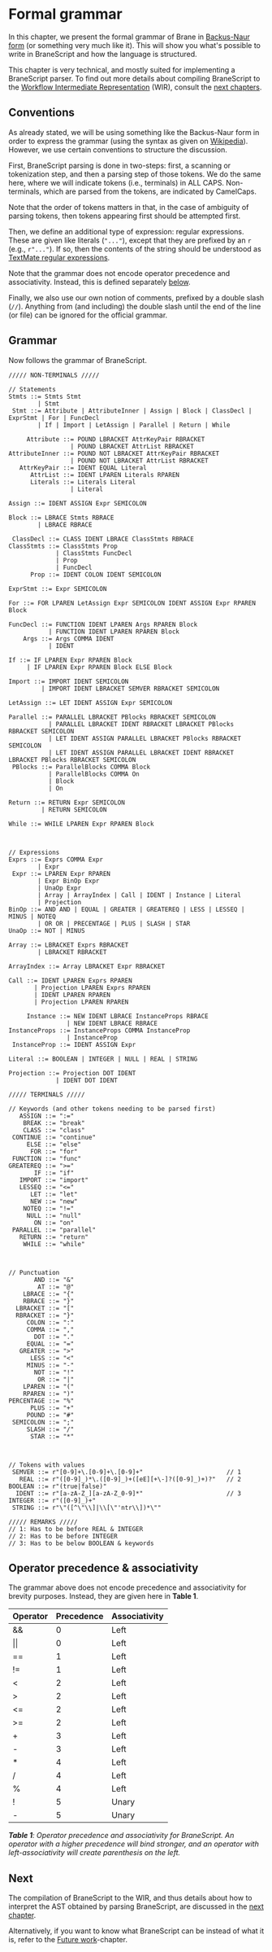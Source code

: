 # Formal grammar
In this chapter, we present the formal grammar of Brane in [Backus-Naur form](https://en.wikipedia.org/wiki/Backus%E2%80%93Naur_form) (or something very much like it). This will show you what's possible to write in BraneScript and how the language is structured.

This chapter is very technical, and mostly suited for implementing a BraneScript parser. To find out more details about compiling BraneScript to the [Workflow Intermediate Representation](TODO) (WIR), consult the [next chapters](TODO).


## Conventions
As already stated, we will be using something like the Backus-Naur form in order to express the grammar (using the syntax as given on [Wikipedia](https://en.wikipedia.org/wiki/Backus%E2%80%93Naur_form)). However, we use certain conventions to structure the discussion.

First, BraneScript parsing is done in two-steps: first, a scanning or tokenization step, and then a parsing step of those tokens. We do the same here, where we will indicate tokens (i.e., terminals) in ALL CAPS. Non-terminals, which are parsed from the tokens, are indicated by CamelCaps.

Note that the order of tokens matters in that, in the case of ambiguity of parsing tokens, then tokens appearing first should be attempted first.

Then, we define an additional type of expression: regular expressions. These are given like literals (`"..."`), except that they are prefixed by an `r` (e.g., `r"..."`). If so, then the contents of the string should be understood as [TextMate regular expressions](https://macromates.com/manual/en/regular_expressions).

Note that the grammar does not encode operator precedence and associativity. Instead, this is defined separately [below](#operator-precedence--associativity).

Finally, we also use our own notion of comments, prefixed by a double slash (`//`). Anything from (and including) the double slash until the end of the line (or file) can be ignored for the official grammar.


## Grammar
Now follows the grammar of BraneScript.

```
///// NON-TERMINALS /////

// Statements
Stmts ::= Stmts Stmt
        | Stmt
 Stmt ::= Attribute | AttributeInner | Assign | Block | ClassDecl | ExprStmt | For | FuncDecl
        | If | Import | LetAssign | Parallel | Return | While

     Attribute ::= POUND LBRACKET AttrKeyPair RBRACKET
                 | POUND LBRACKET AttrList RBRACKET
AttributeInner ::= POUND NOT LBRACKET AttrKeyPair RBRACKET
                 | POUND NOT LBRACKET AttrList RBRACKET
   AttrKeyPair ::= IDENT EQUAL Literal
      AttrList ::= IDENT LPAREN Literals RPAREN
      Literals ::= Literals Literal
                 | Literal

Assign ::= IDENT ASSIGN Expr SEMICOLON

Block ::= LBRACE Stmts RBRACE
        | LBRACE RBRACE

 ClassDecl ::= CLASS IDENT LBRACE ClassStmts RBRACE
ClassStmts ::= ClassStmts Prop
             | ClassStmts FuncDecl
             | Prop
             | FuncDecl
      Prop ::= IDENT COLON IDENT SEMICOLON

ExprStmt ::= Expr SEMICOLON

For ::= FOR LPAREN LetAssign Expr SEMICOLON IDENT ASSIGN Expr RPAREN Block

FuncDecl ::= FUNCTION IDENT LPAREN Args RPAREN Block
           | FUNCTION IDENT LPAREN RPAREN Block
    Args ::= Args COMMA IDENT
           | IDENT

If ::= IF LPAREN Expr RPAREN Block
     | IF LPAREN Expr RPAREN Block ELSE Block

Import ::= IMPORT IDENT SEMICOLON
         | IMPORT IDENT LBRACKET SEMVER RBRACKET SEMICOLON

LetAssign ::= LET IDENT ASSIGN Expr SEMICOLON

Parallel ::= PARALLEL LBRACKET PBlocks RBRACKET SEMICOLON
           | PARALLEL LBRACKET IDENT RBRACKET LBRACKET PBlocks RBRACKET SEMICOLON
           | LET IDENT ASSIGN PARALLEL LBRACKET PBlocks RBRACKET SEMICOLON
           | LET IDENT ASSIGN PARALLEL LBRACKET IDENT RBRACKET LBRACKET PBlocks RBRACKET SEMICOLON
 PBlocks ::= ParallelBlocks COMMA Block
           | ParallelBlocks COMMA On
           | Block
           | On

Return ::= RETURN Expr SEMICOLON
         | RETURN SEMICOLON

While ::= WHILE LPAREN Expr RPAREN Block



// Expressions
Exprs ::= Exprs COMMA Expr
        | Expr
 Expr ::= LPAREN Expr RPAREN
        | Expr BinOp Expr
        | UnaOp Expr
        | Array | ArrayIndex | Call | IDENT | Instance | Literal
        | Projection
BinOp ::= AND AND | EQUAL | GREATER | GREATEREQ | LESS | LESSEQ | MINUS | NOTEQ
        | OR OR | PRECENTAGE | PLUS | SLASH | STAR
UnaOp ::= NOT | MINUS

Array ::= LBRACKET Exprs RBRACKET
        | LBRACKET RBRACKET

ArrayIndex ::= Array LBRACKET Expr RBRACKET

Call ::= IDENT LPAREN Exprs RPAREN
       | Projection LPAREN Exprs RPAREN
       | IDENT LPAREN RPAREN
       | Projection LPAREN RPAREN

     Instance ::= NEW IDENT LBRACE InstanceProps RBRACE
                | NEW IDENT LBRACE RBRACE
InstanceProps ::= InstanceProps COMMA InstanceProp
                | InstanceProp
 InstanceProp ::= IDENT ASSIGN Expr

Literal ::= BOOLEAN | INTEGER | NULL | REAL | STRING

Projection ::= Projection DOT IDENT
             | IDENT DOT IDENT
```
```
///// TERMINALS /////

// Keywords (and other tokens needing to be parsed first)
   ASSIGN ::= ":="
    BREAK ::= "break"
    CLASS ::= "class"
 CONTINUE ::= "continue"
     ELSE ::= "else"
      FOR ::= "for"
 FUNCTION ::= "func"
GREATEREQ ::= ">="
       IF ::= "if"
   IMPORT ::= "import"
   LESSEQ ::= "<="
      LET ::= "let"
      NEW ::= "new"
    NOTEQ ::= "!="
     NULL ::= "null"
       ON ::= "on"
 PARALLEL ::= "parallel"
   RETURN ::= "return"
    WHILE ::= "while"



// Punctuation
       AND ::= "&"
        AT ::= "@"
    LBRACE ::= "{"
    RBRACE ::= "}"
  LBRACKET ::= "["
  RBRACKET ::= "}"
     COLON ::= ":"
     COMMA ::= ","
       DOT ::= "."
     EQUAL ::= "="
   GREATER ::= ">"
      LESS ::= "<"
     MINUS ::= "-"
       NOT ::= "!"
        OR ::= "|"
    LPAREN ::= "("
    RPAREN ::= ")"
PERCENTAGE ::= "%"
      PLUS ::= "+"
     POUND ::= "#"
 SEMICOLON ::= ";"
     SLASH ::= "/"
      STAR ::= "*"



// Tokens with values
 SEMVER ::= r"[0-9]+\.[0-9]+\.[0-9]+"                       // 1
   REAL ::= r"([0-9]_)*\.([0-9]_)+([eE][+\-]?([0-9]_)+)?"   // 2
BOOLEAN ::= r"(true|false)"
  IDENT ::= r"[a-zA-Z_][a-zA-Z_0-9]*"                       // 3
INTEGER ::= r"([0-9]_)+"
 STRING ::= r"\"([^\"\\]|\\[\"'ntr\\])*\""
```
```
///// REMARKS /////
// 1: Has to be before REAL & INTEGER
// 2: Has to be before INTEGER
// 3: Has to be below BOOLEAN & keywords
```


## Operator precedence & associativity
The grammar above does not encode precedence and associativity for brevity purposes. Instead, they are given here in **Table 1**.

| Operator | Precedence | Associativity |
|----------|------------|---------------|
| &&       | 0          | Left          |
| \|\|     | 0          | Left          |
| ==       | 1          | Left          |
| !=       | 1          | Left          |
| <        | 2          | Left          |
| >        | 2          | Left          |
| <=       | 2          | Left          |
| >=       | 2          | Left          |
| +        | 3          | Left          |
| -        | 3          | Left          |
| *        | 4          | Left          |
| /        | 4          | Left          |
| %        | 4          | Left          |
| !        | 5          | Unary         |
| -        | 5          | Unary         |

_**Table 1**: Operator precedence and associativity for BraneScript. An operator with a higher precedence will bind stronger, and an operator with left-associativity will create parenthesis on the left._


## Next
The compilation of BraneScript to the WIR, and thus details about how to interpret the AST obtained by parsing BraneScript, are discussed in the [next chapter](TODO).

Alternatively, if you want to know what BraneScript can be instead of what it is, refer to the [Future work](./future.md)-chapter.
